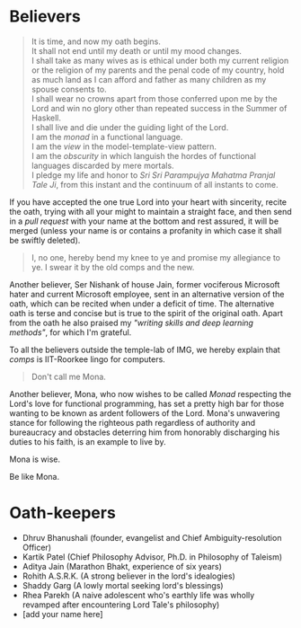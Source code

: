# Believers

> It is time, and now my oath begins.<br>
It shall not end until my death or until my mood changes.<br>
I shall take as many wives as is ethical under both my current religion or the religion of my parents and the penal code of my country, hold as much land as I can afford and father as many children as my spouse consents to.<br>
I shall wear no crowns apart from those conferred upon me by the Lord and win no glory other than repeated success in the Summer of Haskell.<br>
I shall live and die under the guiding light of the Lord.<br>
I am the _monad_ in a functional language.<br>
I am the _view_ in the model-template-view pattern.<br>
I am the _obscurity_ in which languish the hordes of functional languages discarded by mere mortals.<br>
I pledge my life and honor to _Sri Sri Parampujya Mahatma Pranjal Tale Ji_, from this instant and the continuum of all instants to come.

If you have accepted the one true Lord into your heart with sincerity, recite the oath, trying with all your might to maintain a straight face, and then send in a _pull request_ with your name at the bottom and rest assured, it will be merged (unless your name is or contains a profanity in which case it shall be swiftly deleted).

> I, no one, hereby bend my knee to ye and promise my allegiance to ye. I swear it by the old comps and the new.

Another believer, Ser Nishank of house Jain, former vociferous Microsoft hater and current Microsoft employee, sent in an alternative version of the oath, which can be recited when under a deficit of time. The alternative oath is terse and concise but is true to the spirit of the original oath. Apart from the oath he also praised my _"writing skills and deep learning methods"_, for which I'm grateful.

To all the believers outside the temple-lab of IMG, we hereby explain that _comps_ is IIT-Roorkee lingo for computers.

> Don't call me Mona.

Another believer, Mona, who now wishes to be called _Monad_ respecting the Lord's love for functional programming, has set a pretty high bar for those wanting to be known as ardent followers of the Lord. Mona's unwavering stance for following the righteous path regardless of authority and bureaucracy and obstacles deterring him from honorably discharging his duties to his faith, is an example to live by.

Mona is wise.

Be like Mona.  

# Oath-keepers

- Dhruv Bhanushali (founder, evangelist and Chief Ambiguity-resolution Officer)
- Kartik Patel (Chief Philosophy Advisor, Ph.D. in Philosophy of Taleism)
- Aditya Jain (Marathon Bhakt, experience of six years)
- Rohith A.S.R.K. (A strong believer in the lord's idealogies)
- Shaddy Garg (A lowly mortal seeking lord's blessings)
- Rhea Parekh (A naive adolescent who's earthly life was wholly revamped after encountering Lord Tale's philosophy) 
- [add your name here]
